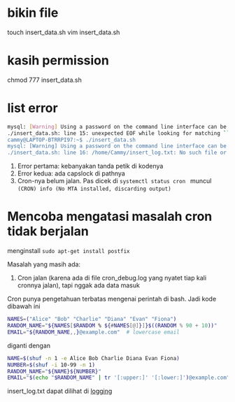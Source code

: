 # bikin file
touch insert_data.sh
vim insert_data.sh

# kasih permission
chmod 777 insert_data.sh

# list error

```bash
mysql: [Warning] Using a password on the command line interface can be insecure.
./insert_data.sh: line 15: unexpected EOF while looking for matching ``'
cammy@LAPTOP-BTRRPI97:~$ ./insert_data.sh
mysql: [Warning] Using a password on the command line interface can be insecure.
./insert_data.sh: line 16: /home/Cammy/insert_log.txt: No such file or directory
```

1. Error pertama: kebanyakan tanda petik di kodenya
2. Error kedua: ada capslock di pathnya
3. Cron-nya belum jalan. Pas dicek di ```systemctl status cron ``` muncul ```(CRON) info (No MTA installed, discarding output)```

# Mencoba mengatasi masalah cron tidak berjalan
menginstall ```sudo apt-get install postfix```

Masalah yang masih ada:
1. Cron jalan (karena ada di file cron_debug.log yang nyatet tiap kali cronnya jalan), tapi nggak ada data masuk

Cron punya pengetahuan terbatas mengenai perintah di bash. Jadi kode dibawah ini

```sh
NAMES=("Alice" "Bob" "Charlie" "Diana" "Evan" "Fiona")
RANDOM_NAME="${NAMES[$RANDOM % ${#NAMES[@]}]}$((RANDOM % 90 + 10))"
EMAIL="${RANDOM_NAME,,}@example.com"  # lowercase email
```

diganti dengan
```sh
NAME=$(shuf -n 1 -e Alice Bob Charlie Diana Evan Fiona)
NUMBER=$(shuf -i 10-99 -n 1)
RANDOM_NAME="${NAME}${NUMBER}"
EMAIL="$(echo "$RANDOM_NAME" | tr '[:upper:]' '[:lower:]')@example.com"
```

insert_log.txt dapat dilihat di [logging](insert_log.txt)